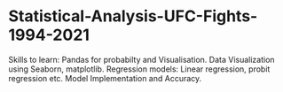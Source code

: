 # Statistical-Analysis-UFC-Fights-1994-2021
Skills to learn: 
Pandas for probabilty and Visualisation.
Data Visualization using Seaborn, matplotlib. 
Regression models: Linear regression, probit regression etc. 
Model Implementation and Accuracy.
